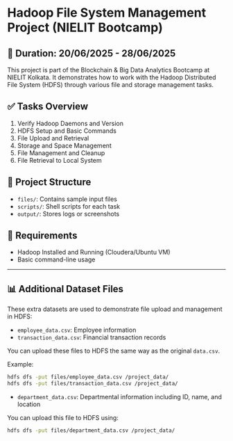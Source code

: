 # Hadoop File System Management Project (NIELIT Bootcamp)

## 📅 Duration: 20/06/2025 - 28/06/2025

This project is part of the Blockchain & Big Data Analytics Bootcamp at NIELIT Kolkata. It demonstrates how to work with the Hadoop Distributed File System (HDFS) through various file and storage management tasks.

## ✅ Tasks Overview
1. Verify Hadoop Daemons and Version  
2. HDFS Setup and Basic Commands  
3. File Upload and Retrieval  
4. Storage and Space Management  
5. File Management and Cleanup  
6. File Retrieval to Local System  

## 📂 Project Structure
- `files/`: Contains sample input files  
- `scripts/`: Shell scripts for each task  
- `output/`: Stores logs or screenshots  

## 🔧 Requirements
- Hadoop Installed and Running (Cloudera/Ubuntu VM)  
- Basic command-line usage

---

## 📊 Additional Dataset Files

These extra datasets are used to demonstrate file upload and management in HDFS:

- `employee_data.csv`: Employee information
- `transaction_data.csv`: Financial transaction records

You can upload these files to HDFS the same way as the original `data.csv`.

Example:
```bash
hdfs dfs -put files/employee_data.csv /project_data/
hdfs dfs -put files/transaction_data.csv /project_data/
```

- `department_data.csv`: Departmental information including ID, name, and location

You can upload this file to HDFS using:

```bash
hdfs dfs -put files/department_data.csv /project_data/
```
